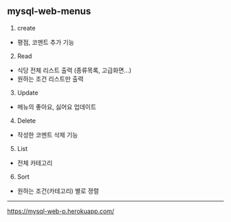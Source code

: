 ## mysql-web-menus

1. create
  + 평점, 코멘트 추가 기능

2. Read
  + 식당 전체 리스트 출력 (종류목록, 고급화면...)
  + 원하는 조건 리스트만 출력

3. Update
  + 메뉴의 좋아요, 싫어요 업데이트

4. Delete
  + 작성한 코멘트 삭제 기능

5. List
  + 전체 카테고리 

6. Sort
  + 원하는 조건(카테고리) 별로 졍렬


----------------------------

https://mysql-web-p.herokuapp.com/

